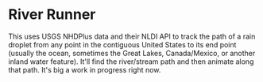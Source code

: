 # River Runner

This uses USGS NHDPlus data and their NLDI API to track the path of a rain droplet from any point in the contiguous United States to its end point (usually the ocean, sometimes the Great Lakes, Canada/Mexico, or another inland water feature). It'll find the river/stream path and then animate along that path. It's big a work in progress right now.
